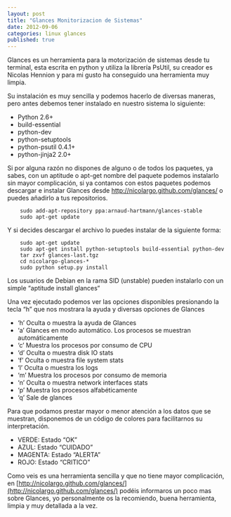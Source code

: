 ```yaml
---
layout: post
title: "Glances Monitorizacion de Sistemas"
date: 2012-09-06
categories: linux glances
published: true
---
```


Glances es un herramienta para la motorización de sistemas desde tu terminal, esta escrita en python y utiliza la librería PsUtil, su creador es Nicolas Hennion y para mi gusto ha conseguido una herramienta muy limpia.

Su instalación es muy sencilla y podemos hacerlo de diversas maneras, pero antes debemos tener instalado en nuestro sistema lo siguiente:

* Python 2.6+
* build-essential
* python-dev
* python-setuptools
* python-psutil 0.4.1+
* python-jinja2 2.0+

Si por alguna razón no dispones de alguno o de todos los paquetes, ya sabes, con un aptitude o apt-get nombre del paquete podemos instalarlo sin mayor complicación, si ya contamos con estos paquetes podemos descargar e instalar Glances desde http://nicolargo.github.com/glances/ o puedes añadirlo a tus repositorios.

		sudo add-apt-repository ppa:arnaud-hartmann/glances-stable
		sudo apt-get update

Y si decides descargar el archivo lo puedes instalar de la siguiente forma:

		sudo apt-get update
		sudo apt-get install python-setuptools build-essential python-dev
		tar zxvf glances-last.tgz
		cd nicolargo-glances-*
		sudo python setup.py install

Los usuarios de Debian en la rama SID (unstable) pueden instalarlo con un simple “aptitude install glances“

Una vez ejecutado podemos ver las opciones disponibles presionando la tecla “h” que nos mostrara la ayuda y diversas opciones de Glances

* ‘h’ Oculta o muestra la ayuda de Glances
* ‘a’ Glances en modo automático. Los procesos se muestran automáticamente
* ‘c’ Muestra los procesos por consumo de CPU
* ‘d’ Oculta o muestra disk IO stats
* ‘f’ Oculta o muestra  file system stats
* ‘l’ Oculta o muestra los logs
* ‘m’ Muestra los procesos por consumo de  memoria
* ‘n’ Oculta o muestra network interfaces stats
* ‘p’ Muestra los procesos alfabéticamente
* ‘q’ Sale de glances

Para que podamos prestar mayor o menor atención a los datos que se muestran, disponemos de un código de colores para facilitarnos su interpretación.

* VERDE: Estado “OK”
* AZUL: Estado “CUIDADO”
* MAGENTA: Estado “ALERTA”
* ROJO: Estado “CRITICO”

Como veis es una herramienta sencilla y que no tiene mayor complicación, en [http://nicolargo.github.com/glances/](http://nicolargo.github.com/glances/) podéis informaros un poco mas sobre Glances,  yo personalmente os la recomiendo, buena herramienta, limpia y muy detallada a la vez.
